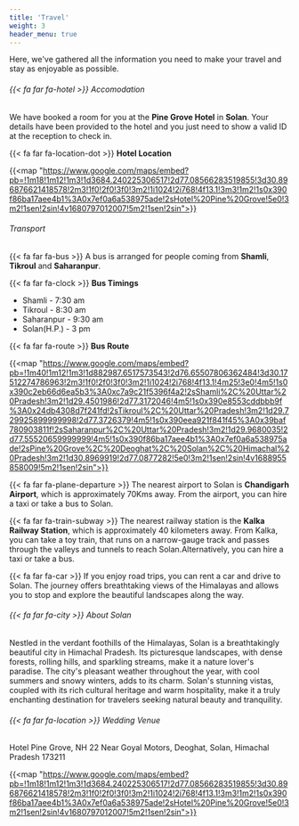 ```yaml
---
title: 'Travel'
weight: 3
header_menu: true
---
```


Here, we've gathered all the information you need to make your travel and stay as enjoyable as possible.

###### {{< fa far fa-hotel >}} Accomodation

We have booked a room for you at the **Pine Grove Hotel** in **Solan**. Your details have been provided to the hotel and you just need to show a valid ID at the reception to check in.

{{< fa far fa-location-dot >}} **Hotel Location**

{{<map "https://www.google.com/maps/embed?pb=!1m18!1m12!1m3!1d3684.240225306517!2d77.08566283519855!3d30.896876621418578!2m3!1f0!2f0!3f0!3m2!1i1024!2i768!4f13.1!3m3!1m2!1s0x390f86ba17aee4b1%3A0x7ef0a6a538975ade!2sHotel%20Pine%20Grove!5e0!3m2!1sen!2sin!4v1680797012007!5m2!1sen!2sin">}}

###### Transport

{{< fa far fa-bus >}} A bus is arranged for people coming from **Shamli**, **Tikroul** and **Saharanpur**.

{{< fa far fa-clock >}} **Bus Timings**

- Shamli - 7:30 am
- Tikroul - 8:30 am
- Saharanpur - 9:30 am
- Solan(H.P.) - 3 pm

{{< fa far fa-route >}} **Bus Route**

{{<map "https://www.google.com/maps/embed?pb=!1m40!1m12!1m3!1d882987.6517573543!2d76.65507806362484!3d30.17512274786963!2m3!1f0!2f0!3f0!3m2!1i1024!2i768!4f13.1!4m25!3e0!4m5!1s0x390c2eb66d6ea5b3%3A0xc7a9c21f5396f4a2!2sShamli%2C%20Uttar%20Pradesh!3m2!1d29.4501986!2d77.3172046!4m5!1s0x390e8553cddbbb9f%3A0x24db4308d7f241fd!2sTikroul%2C%20Uttar%20Pradesh!3m2!1d29.729925899999998!2d77.3726379!4m5!1s0x390eea921f841f45%3A0x39baf780903811f!2sSaharanpur%2C%20Uttar%20Pradesh!3m2!1d29.9680035!2d77.55520659999999!4m5!1s0x390f86ba17aee4b1%3A0x7ef0a6a538975ade!2sPine%20Grove%2C%20Deoghat%2C%20Solan%2C%20Himachal%20Pradesh!3m2!1d30.8969919!2d77.0877282!5e0!3m2!1sen!2sin!4v1688955858009!5m2!1sen!2sin">}}

{{< fa far fa-plane-departure >}} The nearest airport to Solan is **Chandigarh Airport**, which is approximately 70Kms away. From the airport, you can hire a taxi or take a bus to Solan.

{{< fa far fa-train-subway >}} The nearest railway station is the **Kalka Railway Station**, which is approximately 40 kilometers away. From Kalka, you can take a toy train, that runs on a narrow-gauge track and passes through the valleys and tunnels to reach Solan.Alternatively, you can hire a taxi or take a bus.

{{< fa far fa-car >}} If you enjoy road trips, you can rent a car and drive to Solan. The journey offers breathtaking views of the Himalayas and allows you to stop and explore the beautiful landscapes along the way.

###### {{< fa far fa-city >}} About Solan

Nestled in the verdant foothills of the Himalayas, Solan is a breathtakingly beautiful city in Himachal Pradesh. Its picturesque landscapes, with dense forests, rolling hills, and sparkling streams, make it a nature lover's paradise. The city's pleasant weather throughout the year, with cool summers and snowy winters, adds to its charm. Solan's stunning vistas, coupled with its rich cultural heritage and warm hospitality, make it a truly enchanting destination for travelers seeking natural beauty and tranquility.

###### {{< fa far fa-location >}} Wedding Venue

Hotel Pine Grove, NH 22 Near Goyal Motors, Deoghat, Solan, Himachal Pradesh 173211

{{<map "https://www.google.com/maps/embed?pb=!1m18!1m12!1m3!1d3684.240225306517!2d77.08566283519855!3d30.896876621418578!2m3!1f0!2f0!3f0!3m2!1i1024!2i768!4f13.1!3m3!1m2!1s0x390f86ba17aee4b1%3A0x7ef0a6a538975ade!2sHotel%20Pine%20Grove!5e0!3m2!1sen!2sin!4v1680797012007!5m2!1sen!2sin">}}
